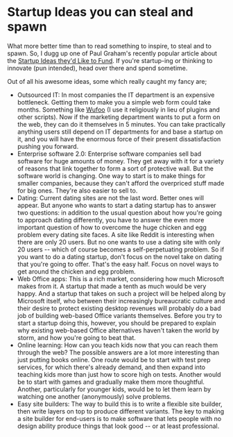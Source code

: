 # Startup Ideas you can steal and spawn

What more better time than to read something to inspire, to steal and to spawn. So, I dugg up one of Paul Graham's recently popular article about the <a href="http://ycombinator.com/ideas.html">Startup Ideas they'd Like to Fund</a>. If you're startup-ing or thinking to innovate (pun intended), head over there and spend sometime.

Out of all his awesome ideas, some which really caught my fancy are;

- Outsourced IT: In most companies the IT department is an expensive bottleneck. Getting them to make you a simple web form could take months. Something like <a href="http://wufoo.com/">Wufoo</a> (I use it religiously in lieu of plugins and other scripts). Now if the marketing department wants to put a form on the web, they can do it themselves in 5 minutes. You can take practically anything users still depend on IT departments for and base a startup on it, and you will have the enormous force of their present dissatisfaction pushing you forward.
- Enterprise software 2.0: Enterprise software companies sell bad software for huge amounts of money. They get away with it for a variety of reasons that link together to form a sort of protective wall. But the software world is changing. One way to start is to make things for smaller companies, because they can't afford the overpriced stuff made for big ones. They're also easier to sell to.
- Dating: Current dating sites are not the last word. Better ones will appear. But anyone who wants to start a dating startup has to answer two questions: in addition to the usual question about how you're going to approach dating differently, you have to answer the even more important question of how to overcome the huge chicken and egg problem every dating site faces. A site like Reddit is interesting when there are only 20 users. But no one wants to use a dating site with only 20 users -- which of course becomes a self-perpetuating problem. So if you want to do a dating startup, don't focus on the novel take on dating that you're going to offer. That's the easy half. Focus on novel ways to get around the chicken and egg problem.
- Web Office apps: This is a rich market, considering how much Microsoft makes from it. A startup that made a tenth as much would be very happy. And a startup that takes on such a project will be helped along by Microsoft itself, who between their increasingly bureaucratic culture and their desire to protect existing desktop revenues will probably do a bad job of building web-based Office variants themselves. Before you try to start a startup doing this, however, you should be prepared to explain why existing web-based Office alternatives haven't taken the world by storm, and how you're going to beat that.
- Online learning: How can you teach kids now that you can reach them through the web? The possible answers are a lot more interesting than just putting books online. One route would be to start with test prep services, for which there's already demand, and then expand into teaching kids more than just how to score high on tests. Another would be to start with games and gradually make them more thoughtful. Another, particularly for younger kids, would be to let them learn by watching one another (anonymously) solve problems.
- Easy site builders: The way to build this is to write a flexible site builder, then write layers on top to produce different variants. The key to making a site builder for end-users is to make software that lets people with no design ability produce things that look good -- or at least professional.